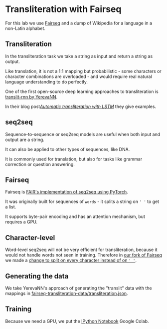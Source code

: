 # Transliteration with Fairseq

For this lab we use [Fairseq](https://facebook.ai/developers/tools/fairseq) and a dump of Wikipedia for a language in a non-Latin alphabet.

## Transliteration

In the transliteration task we take a string as input and return a string as output.

Like translation, it is not a 1:1 mapping but probabilistic - some characters or character combinations are overloaded - and would require real natural language understanding to do perfectly.

One of the first open-source deep learning approaches to transliteration is [translit-rnn by YerevaNN](https://github.com/YerevaNN/translit-rnn/).

In their blog post[*Automatic transliteration with LSTM*](http://yerevann.github.io/2016/09/09/automatic-transliteration-with-lstm/) they give examples.


## seq2seq

Sequence-to-sequence or seq2seq models are useful when both input and output are a string.

It can also be applied to other types of sequences, like DNA.

It is commonly used for translation, but also for tasks like grammar correction or question answering.


## Fairseq

Fairseq is [FAIR's implementation of seq2seq using PyTorch](https://github.com/pytorch/fairseq).

It was originally built for sequences of `words` - it splits a string on `' '` to get a list.

It supports byte-pair encoding and has an attention mechanism, but requires a GPU.

## Character-level

Word-level seq2seq will not be very efficient for transliteration, because it would not handle words not seen in training.  Therefore in [our fork of Fairseq](https://github.com/deeplanguageclass/fairseq-transliteration) we made a [change to split on every character instead of on `' '`](https://github.com/deeplanguageclass/fairseq-transliteration/commit/c201085e9c88ccf3706fc9ef06ab131782e3ae53).

## Generating the data

We take YerevaNN's approach of generating the "translit" data with the mappings in [fairseq-transliteration-data/transliteration.json](https://github.com/deeplanguageclass/fairseq-transliteration-data/blob/master/transliteration.json).

## Training

Because we need a GPU, we put the [IPython Notebook](https://github.com/deeplanguageclass/fairseq-transliteration.ipynb) Google Colab.


